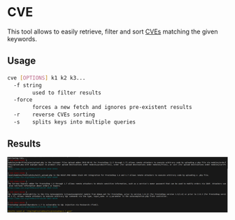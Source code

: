 # CVE
This tool allows to easily retrieve, filter and sort [CVEs](https://www.cve.org) matching the given keywords.

## Usage
```bash
cve [OPTIONS] k1 k2 k3...
  -f string
        used to filter results
  -force
        forces a new fetch and ignores pre-existent results
  -r    reverse CVEs sorting
  -s    splits keys into multiple queries
```

## Results
![CVE demo image](../shared/gimgs/cve.png)  
